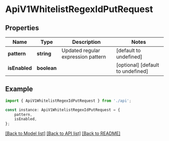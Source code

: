 # ApiV1WhitelistRegexIdPutRequest


## Properties

Name | Type | Description | Notes
------------ | ------------- | ------------- | -------------
**pattern** | **string** | Updated regular expression pattern | [default to undefined]
**isEnabled** | **boolean** |  | [optional] [default to undefined]

## Example

```typescript
import { ApiV1WhitelistRegexIdPutRequest } from './api';

const instance: ApiV1WhitelistRegexIdPutRequest = {
    pattern,
    isEnabled,
};
```

[[Back to Model list]](../README.md#documentation-for-models) [[Back to API list]](../README.md#documentation-for-api-endpoints) [[Back to README]](../README.md)
